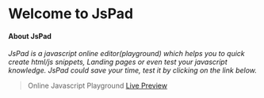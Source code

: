 # Welcome to JsPad

#### About JsPad

_JsPad is a javascript online editor(playground) which helps you to quick create html/js snippets, Landing pages or even test your javascript knowledge._
_JsPad could save your time, test it by clicking on the link below._

> Online Javascript Playground [Live Preview](https://zen-carson-c10c9f.netlify.app)
